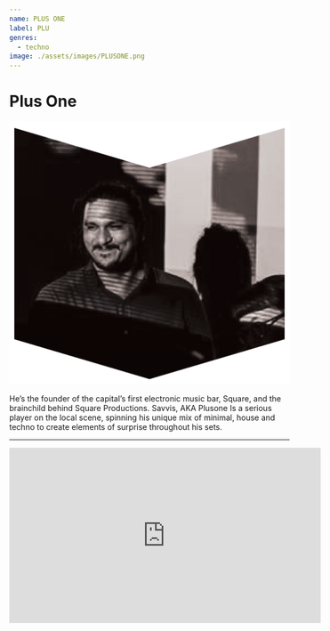 ```yaml
---
name: PLUS ONE
label: PLU
genres:
  - techno
image: ./assets/images/PLUSONE.png
---
```


# Plus One

![](./assets/images/PLUSONE.png)

He’s the founder of the capital’s first electronic music bar, Square, and the brainchild behind Square Productions. Savvis, AKA Plusone Is a serious player on the local scene, spinning his unique mix of minimal, house and techno to create elements of surprise throughout his sets.

---

<iframe width="560" height="315" src="https://www.youtube.com/embed/TW4bo3Bevdo" frameborder="0" allow="accelerometer; autoplay; encrypted-media; gyroscope; picture-in-picture" allowfullscreen></iframe>
